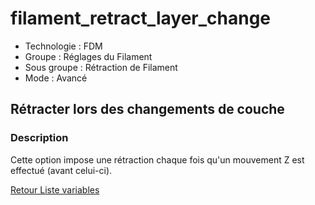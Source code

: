 # filament_retract_layer_change

* Technologie : FDM
* Groupe : Réglages du Filament
* Sous groupe : Rétraction de Filament
* Mode : Avancé

## Rétracter lors des changements de couche

### Description

Cette option impose une rétraction chaque fois qu'un mouvement Z est effectué (avant celui-ci).

[Retour Liste variables](variable_list.md)